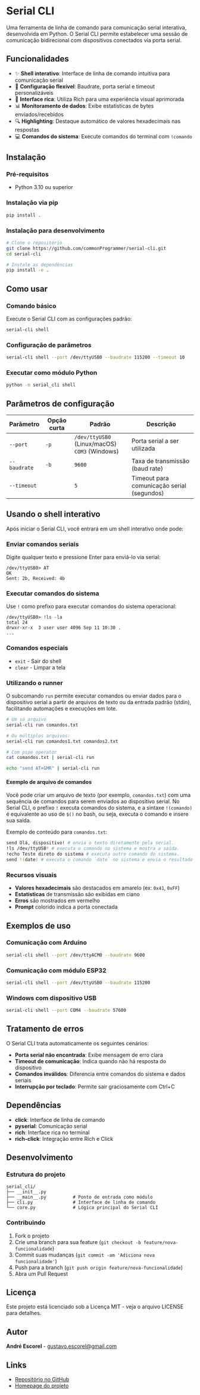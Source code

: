 # Serial CLI

Uma ferramenta de linha de comando para comunicação serial interativa, desenvolvida em Python. O Serial CLI permite estabelecer uma sessão de comunicação bidirecional com dispositivos conectados via porta serial.

## Funcionalidades

- ✨ **Shell interativo**: Interface de linha de comando intuitiva para comunicação serial
- 🔧 **Configuração flexível**: Baudrate, porta serial e timeout personalizáveis
- 🎨 **Interface rica**: Utiliza Rich para uma experiência visual aprimorada
- 📊 **Monitoramento de dados**: Exibe estatísticas de bytes enviados/recebidos
- 🔍 **Highlighting**: Destaque automático de valores hexadecimais nas respostas
- 💻 **Comandos do sistema**: Execute comandos do terminal com `!comando`

## Instalação

### Pré-requisitos
- Python 3.10 ou superior

### Instalação via pip

```bash
pip install .
```

### Instalação para desenvolvimento

```bash
# Clone o repositório
git clone https://github.com/commonProgrammer/serial-cli.git
cd serial-cli

# Instale as dependências
pip install -e .
```

## Como usar

### Comando básico

Execute o Serial CLI com as configurações padrão:

```bash
serial-cli shell
```

### Configuração de parâmetros

```bash
serial-cli shell --port /dev/ttyUSB0 --baudrate 115200 --timeout 10
```

### Executar como módulo Python

```bash
python -m serial_cli shell
```

## Parâmetros de configuração

| Parâmetro | Opção curta | Padrão | Descrição |
|-----------|-------------|--------|-----------|
| `--port` | `-p` | `/dev/ttyUSB0` (Linux/macOS)<br>`COM3` (Windows) | Porta serial a ser utilizada |
| `--baudrate` | `-b` | `9600` | Taxa de transmissão (baud rate) |
| `--timeout` | | `5` | Timeout para comunicação serial (segundos) |

## Usando o shell interativo

Após iniciar o Serial CLI, você entrará em um shell interativo onde pode:

### Enviar comandos seriais
Digite qualquer texto e pressione Enter para enviá-lo via serial:
```
/dev/ttyUSB0> AT
OK
Sent: 2b, Received: 4b
```

### Executar comandos do sistema
Use `!` como prefixo para executar comandos do sistema operacional:
```
/dev/ttyUSB0> !ls -la
total 24
drwxr-xr-x  3 user user 4096 Sep 11 10:30 .
...
```

### Comandos especiais
- `exit` - Sair do shell
- `clear` - Limpar a tela

### Utilizando o runner

O subcomando `run` permite executar comandos ou enviar dados para o dispositivo serial a partir de arquivos de texto ou da entrada padrão (stdin), facilitando automações e execuções em lote.

```bash
# Um só arquivo
serial-cli run comandos.txt 

# Ou múltiplos arquivos:
serial-cli run comandos1.txt comandos2.txt

# Com pipe operator
cat comandos.txt | serial-cli run

echo "send AT+GMR" | serial-cli run
```

#### Exemplo de arquivo de comandos

Você pode criar um arquivo de texto (por exemplo, `comandos.txt`) com uma sequência de comandos para serem enviados ao dispositivo serial. No Serial CLI, o prefixo `!` executa comandos do sistema, e a sintaxe `!(comando)` é equivalente ao uso de `$()` no bash, ou seja, executa o comando e insere sua saída.

Exemplo de conteúdo para `comandos.txt`:

```bash
send Olá, dispositivo! # envia o texto diretamente pela serial.
!ls /dev/ttyUSB* # executa o comando no sistema e mostra a saída.
!echo Teste direto do sistema # executa outro comando do sistema.
send !(date) # executa o comando `date` no sistema e envia o resultado pela serial.
```

### Recursos visuais
- **Valores hexadecimais** são destacados em amarelo (ex: `0x41`, `0xFF`)
- **Estatísticas** de transmissão são exibidas em ciano
- **Erros** são mostrados em vermelho
- **Prompt** colorido indica a porta conectada

## Exemplos de uso

### Comunicação com Arduino
```bash
serial-cli shell --port /dev/ttyACM0 --baudrate 9600
```

### Comunicação com módulo ESP32
```bash
serial-cli shell --port /dev/ttyUSB0 --baudrate 115200
```

### Windows com dispositivo USB
```bash
serial-cli shell --port COM4 --baudrate 57600
```

## Tratamento de erros

O Serial CLI trata automaticamente os seguintes cenários:
- **Porta serial não encontrada**: Exibe mensagem de erro clara
- **Timeout de comunicação**: Indica quando não há resposta do dispositivo
- **Comandos inválidos**: Diferencia entre comandos do sistema e dados seriais
- **Interrupção por teclado**: Permite sair graciosamente com Ctrl+C

## Dependências

- **click**: Interface de linha de comando
- **pyserial**: Comunicação serial
- **rich**: Interface rica no terminal
- **rich-click**: Integração entre Rich e Click

## Desenvolvimento

### Estrutura do projeto

```
serial_cli/
├── __init__.py
├── __main__.py          # Ponto de entrada como módulo
├── cli.py               # Interface de linha de comando
└── core.py              # Lógica principal do Serial CLI
```

### Contribuindo

1. Fork o projeto
2. Crie uma branch para sua feature (`git checkout -b feature/nova-funcionalidade`)
3. Commit suas mudanças (`git commit -am 'Adiciona nova funcionalidade'`)
4. Push para a branch (`git push origin feature/nova-funcionalidade`)
5. Abra um Pull Request

## Licença

Este projeto está licenciado sob a Licença MIT - veja o arquivo LICENSE para detalhes.

## Autor

**André Escorel** - [gustavo.escorel@gmail.com](mailto:gustavo.escorel@gmail.com)

## Links

- [Repositório no GitHub](https://github.com/commonProgrammer/serial-cli)
- [Homepage do projeto](https://github.com/commonProgrammer/serial-cli)